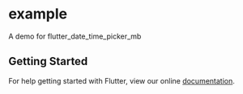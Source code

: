 # example

A demo for flutter_date_time_picker_mb

## Getting Started

For help getting started with Flutter, view our online
[documentation](https://flutter.io/).
